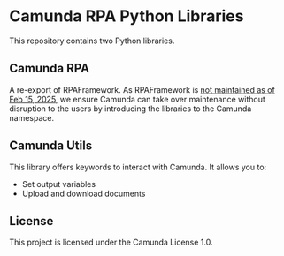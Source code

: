 # Camunda RPA Python Libraries

This repository contains two Python libraries.

## Camunda RPA

A re-export of RPAFramework. As RPAFramework is [not maintained as of Feb 15, 2025](https://updates.sema4.ai/release/HHWEX-embracing-python-for-automation-as-code), we ensure Camunda can take over maintenance without disruption to the users by introducing the libraries to the Camunda namespace.

## Camunda Utils

This library offers keywords to interact with Camunda. It allows you to:
 - Set output variables
 - Upload and download documents

## License

This project is licensed under the Camunda License 1.0.